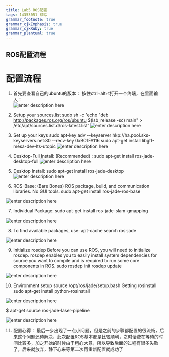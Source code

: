 ```yaml
---
title: Lab5 ROS配置
tags: 14353051 邓玲
grammar_footnote: true
grammar_cjkEmphasis: true
grammar_cjkRuby: true
grammar_plantuml: true
---
```


## ROS配置流程

# 配置流程
1.	首先要查看自己的ubuntu的版本：
按住ctrl+alt+t打开一个终端，在里面输入：  
![enter description here][1]

2. Setup your sources.list
sudo sh -c 'echo "deb http://packages.ros.org/ros/ubuntu $(lsb_release -sc) main" > /etc/apt/sources.list.d/ros-latest.list'
![enter description here][2]

3. Set up your keys
  sudo apt-key adv --keyserver hkp://ha.pool.sks-keyservers.net:80 --recv-key 0xB01FA116
sudo apt-get install libgl1-mesa-dev-lts-utopic
![enter description here][3]

 4.  Desktop-Full Install: (Recommended) : 
sudo apt-get install ros-jade-desktop-full
![enter description here][4]

 5. Desktop Install:
sudo apt-get install ros-jade-desktop
![enter description here][5]

 6. ROS-Base: (Bare Bones) ROS package, build, and communication libraries. No GUI tools. 
sudo apt-get install ros-jade-ros-base

![enter description here][6]

 7. Individual Package:
sudo apt-get install ros-jade-slam-gmapping

![enter description here][7]

 8. To find available packages, use: 
apt-cache search ros-jade

![enter description here][8]

9. Initialize rosdep
Before you can use ROS, you will need to initialize rosdep. rosdep enables you to easily install system dependencies for source you want to compile and is required to run some core components in ROS. 
sudo rosdep init
rosdep update

![enter description here][9]

 10. Environment setup
source /opt/ros/jade/setup.bash
Getting rosinstall
sudo apt-get install python-rosinstall

![enter description here][10]

 $ apt-get source ros-jade-laser-pipeline
 
 ![enter description here][11]
 
11. 配置心得：
     最后一步出现了一点小问题，但是之前的步骤都配置的很流畅，后来这个问题还待解决，此次配置ROS基本都是比较顺利，之时话费在等待的时间比较多，加之开始的时候由于粗心大意，所以导致后面的过程有很多失败了，后来就放弃，静下心来等第二次再重新配置就成功了


  [1]: http://7xrn7f.com1.z0.glb.clouddn.com/16-11-7/6667840.jpg
  [2]: http://7xrn7f.com1.z0.glb.clouddn.com/16-11-7/84820975.jpg
  [3]: http://7xrn7f.com1.z0.glb.clouddn.com/16-11-7/84820975.jpg
  [4]: http://7xrn7f.com1.z0.glb.clouddn.com/16-11-7/16993558.jpg
  [5]: http://7xrn7f.com1.z0.glb.clouddn.com/16-11-7/8925013.jpg
  [6]: http://7xrn7f.com1.z0.glb.clouddn.com/16-11-7/61338893.jpg
  [7]: http://7xrn7f.com1.z0.glb.clouddn.com/16-11-7/50982846.jpg
  [8]: http://7xrn7f.com1.z0.glb.clouddn.com/16-11-7/61395617.jpg
  [9]: http://7xrn7f.com1.z0.glb.clouddn.com/16-11-7/3841229.jpg
  [10]: http://7xrn7f.com1.z0.glb.clouddn.com/16-11-7/2435380.jpg
  [11]: http://7xrn7f.com1.z0.glb.clouddn.com/16-11-7/20749732.jpg
